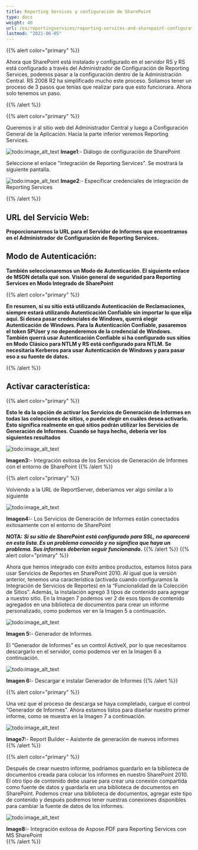 ```yaml
---
title: Reporting Services y configuración de SharePoint
type: docs
weight: 40
url: /es/reportingservices/reporting-services-and-sharepoint-configuration/
lastmod: "2021-06-05"
---
```


{{% alert color="primary" %}}

Ahora que SharePoint está instalado y configurado en el servidor RS y RS está configurado a través del Administrador de Configuración de Reporting Services, podemos pasar a la configuración dentro de la Administración Central. RS 2008 R2 ha simplificado mucho este proceso. Solíamos tener un proceso de 3 pasos que tenías que realizar para que esto funcionara. Ahora solo tenemos un paso.

{{% /alert %}}

{{% alert color="primary" %}}

Queremos ir al sitio web del Administrador Central y luego a Configuración General de la Aplicación. Hacia la parte inferior veremos Reporting Services.

![todo:image_alt_text](reporting-services-and-sharepoint-configuration_1.png)
**Image1**:- Diálogo de configuración de SharePoint

Seleccione el enlace "Integración de Reporting Services". Se mostrará la siguiente pantalla.

![todo:image_alt_text](reporting-services-and-sharepoint-configuration_2.png)
**Image2**:- Especificar credenciales de integración de Reporting Services

{{% /alert %}}

## URL del Servicio Web:

**Proporcionaremos la URL para el Servidor de Informes que encontramos en el Administrador de Configuración de Reporting Services.**

## Modo de Autenticación:

**También seleccionaremos un Modo de Autenticación. El siguiente enlace de MSDN detalla qué son.
Visión general de seguridad para Reporting Services en Modo Integrado de SharePoint**

{{% alert color="primary" %}}

**En resumen, si su sitio está utilizando Autenticación de Reclamaciones, siempre estará utilizando Autenticación Confiable sin importar lo que elija aquí. Si desea pasar credenciales de Windows, querrá elegir Autenticación de Windows. Para la Autenticación Confiable, pasaremos el token SPUser y no dependeremos de la credencial de Windows. También querrá usar Autenticación Confiable si ha configurado sus sitios en Modo Clásico para NTLM y RS está configurado para NTLM. Se necesitaría Kerberos para usar Autenticación de Windows y para pasar eso a su fuente de datos.**

{{% /alert %}}

## Activar característica:

{{% alert color="primary" %}}

**Esto le da la opción de activar los Servicios de Generación de Informes en todas las colecciones de sitios, o puede elegir en cuáles desea activarlo. Esto significa realmente en qué sitios podrán utilizar los Servicios de Generación de Informes. Cuando se haya hecho, debería ver los siguientes resultados**

![todo:image_alt_text](reporting-services-and-sharepoint-configuration_3.png)

**Imagen3:**- Integración exitosa de los Servicios de Generación de Informes con el entorno de SharePoint
{{% /alert %}}

{{% alert color="primary" %}}

Volviendo a la URL de ReportServer, deberíamos ver algo similar a lo siguiente

![todo:image_alt_text](reporting-services-and-sharepoint-configuration_4.png)

**Imagen4:**- Los Servicios de Generación de Informes están conectados exitosamente con el entorno de SharePoint

**NOTA:** ***Si su sitio de SharePoint está configurado para SSL, no aparecerá en esta lista. Es un problema conocido y no significa que haya un problema. Sus informes deberían seguir funcionando.***
{{% /alert %}}
{{% alert color="primary" %}}

Ahora que hemos integrado con éxito ambos productos, estamos listos para usar Servicios de Reportes en SharePoint 2010. Al igual que la versión anterior, tenemos una característica (activada cuando configuramos la Integración de Servicios de Reportes) en la “Funcionalidad de la Colección de Sitios”. Además, la instalación agregó 3 tipos de contenido para agregar a nuestro sitio. En la Imagen 7 podemos ver 2 de esos tipos de contenido agregados en una biblioteca de documentos para crear un informe personalizado, como podemos ver en la Imagen 5 a continuación.

![todo:image_alt_text](reporting-services-and-sharepoint-configuration_5.png)

**Imagen 5:**- Generador de Informes

El “Generador de Informes” es un control ActiveX, por lo que necesitamos descargarlo en el servidor, como podemos ver en la Imagen 6 a continuación.

![todo:image_alt_text](reporting-services-and-sharepoint-configuration_6.png)

**Imagen 6:**- Descargar e instalar Generador de Informes
{{% /alert %}}

{{% alert color="primary" %}}

Una vez que el proceso de descarga se haya completado, cargue el control “Generador de Informes”. Ahora estamos listos para diseñar nuestro primer informe, como se muestra en la Imagen 7 a continuación.

![todo:image_alt_text](reporting-services-and-sharepoint-configuration_7.png)

**Image7:**- Report Builder – Asistente de generación de nuevos informes  
{{% /alert %}}  

{{% alert color="primary" %}}  

Después de crear nuestro informe, podríamos guardarlo en la biblioteca de documentos creada para colocar los informes en nuestro SharePoint 2010. El otro tipo de contenido debe usarse para crear una conexión compartida como fuente de datos y guardarla en una biblioteca de documentos en SharePoint. Podemos crear una biblioteca de documentos, agregar este tipo de contenido y después podremos tener nuestras conexiones disponibles para cambiar la fuente de datos de los informes.

![todo:image_alt_text](reporting-services-and-sharepoint-configuration_8.png)

**Image8:**- Integración exitosa de Aspose.PDF para Reporting Services con MS SharePoint  
{{% /alert %}}